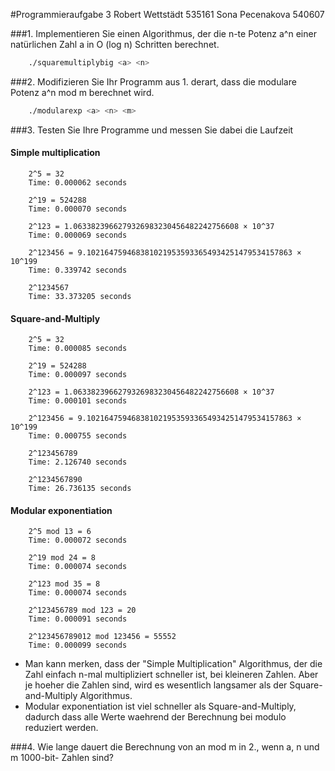 #Programmieraufgabe 3
	Robert Wettstädt 535161
    Sona Pecenakova 540607



###1. Implementieren Sie einen Algorithmus, der die n-te Potenz a^n einer natürlichen Zahl a in O (log n) Schritten berechnet.
```bash
    ./squaremultiplybig <a> <n>
```


###2. Modifizieren Sie Ihr Programm aus 1. derart, dass die modulare Potenz a^n mod m berechnet wird.
```bash
    ./modularexp <a> <n> <m>
```

###3. Testen Sie Ihre Programme und messen Sie dabei die Laufzeit
#### Simple multiplication
		2^5 = 32
		Time: 0.000062 seconds
			
		2^19 = 524288
		Time: 0.000070 seconds
					
		2^123 = 1.0633823966279326983230456482242756608 × 10^37
		Time: 0.000069 seconds
			
		2^123456 = 9.1021647594683810219535933654934251479534157863 × 10^199
		Time: 0.339742 seconds
			
		2^1234567
		Time: 33.373205 seconds

#### Square-and-Multiply
		2^5 = 32
		Time: 0.000085 seconds
			
		2^19 = 524288
		Time: 0.000097 seconds
					
		2^123 = 1.0633823966279326983230456482242756608 × 10^37
		Time: 0.000101 seconds
			
		2^123456 = 9.1021647594683810219535933654934251479534157863 × 10^199
		Time: 0.000755 seconds
			
		2^123456789
		Time: 2.126740 seconds
			
		2^1234567890
		Time: 26.736135 seconds
			
#### Modular exponentiation
		2^5 mod 13 = 6
		Time: 0.000072 seconds
			
		2^19 mod 24 = 8
		Time: 0.000074 seconds 
			
		2^123 mod 35 = 8
		Time: 0.000074 seconds
			
		2^123456789 mod 123 = 20
		Time: 0.000091 seconds 
			
		2^123456789012 mod 123456 = 55552
		Time: 0.000099 seconds
	
- Man kann merken, dass der "Simple Multiplication" Algorithmus, der die Zahl einfach n-mal multipliziert schneller ist, bei kleineren Zahlen. Aber je hoeher die Zahlen sind, wird es wesentlich langsamer als der Square-and-Multiply Algorithmus.
- Modular exponentiation ist viel schneller als Square-and-Multiply, dadurch dass alle Werte waehrend der Berechnung bei modulo reduziert werden.

###4. Wie lange dauert die Berechnung von an mod m in 2., wenn a, n und m 1000-bit- Zahlen sind?
			